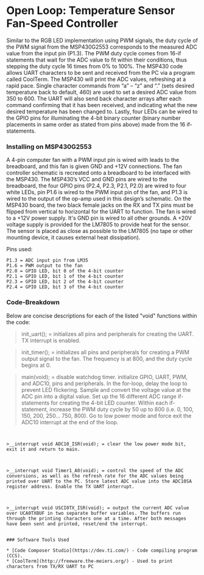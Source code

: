 # Open Loop: Temperature Sensor Fan-Speed Controller

Similar to the RGB LED implementation using PWM signals, the duty cycle of the PWM signal from the MSP430G2553 corresponds to the measured ADC value from the input pin (P1.3). The PWM duty cycle comes from 16-if statements that wait for the ADC value to fit within their conditions, thus stepping the duty cycle 16 times from 0% to 100%.  The MSP430 code allows UART characters to be sent and received from the PC via a program called CoolTerm. The MSP430 will print the ADC values, refreshing at a rapid pace. Single character commands from “a” – “z” and “.” (sets desired temperature back to default, 460) are used to set a desired ADC value from 350 to 600. The UART will also send back character arrays after each command confirming that it has been received, and indicating what the new desired temperature has been changed to. Lastly, four LEDs can be wired to the GPIO pins for illuminating the 4-bit binary counter (binary number placements in same order as stated from pins above) made from the 16 if-statements. 

### Installing on MSP430G2553

A 4-pin computer fan with a PWM input pin is wired with leads to the breadboard, and this fan is given GND and +12V connections. The fan controller schematic is recreated onto a breadboard to be interfaced with the MSP430. The MSP430’s VCC and GND pins are wired to the breadboard, the four GPIO pins (P2.4, P2.3, P2.1, P2.0) are wired to four white LEDs, pin P1.6 is wired to the PWM input pin of the fan, and P1.3 is wired to the output of the op-amp used in this design’s schematic. On the MSP430 board, the two black female jacks on the RX and TX pins must be flipped from vertical to horizontal for the UART to function. The fan is wired to a +12V power supply. It's GND pin is wired to all other grounds. A +20V voltage supply is provided for the LM7805 to provide heat for the sensor. The sensor is placed as close as possible to the LM7805 (no tape or other mounting device, it causes external heat dissipation).

Pins used:

```
P1.3 = ADC input pin from LM35
P1.6 = PWM output to the fan
P2.0 = GPIO LED, bit 0 of the 4-bit counter
P2.1 = GPIO LED, bit 1 of the 4-bit counter
P2.3 = GPIO LED, bit 2 of the 4-bit counter
P2.4 = GPIO LED, bit 3 of the 4-bit counter
```

### Code-Breakdown

Below are concise descriptions for each of the listed "void" functions within the code:


>init_uart(); = initializes all pins and peripherals for creating the UART. TX interrupt is enabled.



>init_timer(); = initializes all pins and peripherals for creating a PWM output signal to the fan. The frequency is at 800, and the duty cycle begins at 0.



>main(void); = disable watchdog timer. initialize GPIO, UART, PWM, and ADC10, pins and peripherals. In the for-loop, delay the loop to prevent LED flickering. Sample and convert the voltage value at the ADC pin into a digital value. Set up the 16 different ADC range if-statements for creating the 4-bit LED counter. Within each if-statement, increase the PWM duty cycle by 50 up to 800 (i.e. 0, 100, 150, 200, 250… 750, 800). Go to low power mode and force exit the ADC10 interrupt at the end of the loop.
```


>__interrupt void ADC10_ISR(void); = clear the low power mode bit, exit it and return to main.



>__interrupt void Timer1_A0(void); = control the speed of the ADC conversions, as well as the refresh rate for the ADC values being printed over UART to the PC. Store latest ADC value into the ADC10SA register address. Enable the TX UART interrupt.



>__interrupt void USCI0TX_ISR(void); = output the current ADC value over UCA0TXBUF in two separate buffer variables. The buffers run through the printing characters one at a time. After both messages have been sent and printed, reset/end the interrupt.


### Software Tools Used

* [Code Composer Studio](https://dev.ti.com/) - Code compiling program (CCS). 
* [CoolTerm](http://freeware.the-meiers.org/) - Used to print characters from TX/RX UART to PC
